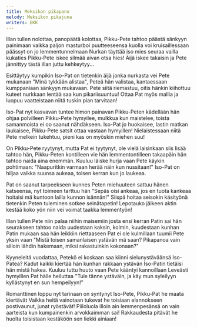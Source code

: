 ```yaml
---
title: Meksikon pikapano
melody: Meksikon pikajuna
writers: EKK
---
```


Illan tullen nolottaa,
panopäätä kolottaa,
Pikku-Pete tahtoo päästä sänkyyn painimaan
vaikka paljon masturboi
puutteeseensa kuolla voi
kruisaillessaan päässyt on jo lemmentunnelmaan
Nurkan täyttää iso mies
seuraa vailla kukaties
Pikku-Pete iskee silmää aivan otsa hies!
Äijä iskee takaisin ja Pete jännittyy
tästä illan juttu kehkeytyy...

Esittäytyy kumpikin
Iso-Pat on tietenkin
äijä jonka nurkasta vei Pete mukanaan
"Minä tykkään alistaa",
Peteä hän valistaa,
kantaessaan kumppaniaan sänkyyn mukavaan.
Pete siitä riemastuu,
oitis hänkin kiihottuu
kuteet nurkkaan lentää saa kun pikariisuuntuu!
Ottaa Pat myös mallia ja luopuu vaatteistaan
niitä tuskin pian tarvitaan!

Iso-Pat nyt kasvavan
tuntee himon painavan
Pikku-Peten kädellään hän ohjaa polvilleen
Pikku-Pete hymyilee,
mulkkua kun maistelee,
toista samanmoista ei oo saanut nähdäkseen.
Iso-Pat jo huokaisee,
lastin matkan laukaisee,
Pikku-Pete satsit ottaa vastaan hymyillen!
Nielaistessaan niitä Pete melkein tukehtuu,
pieni kas on myöskin miehen suu!

On Pikku-Pete ryytynyt,
mutta Pat ei tyytynyt,
ole vielä laisinkaan siis lisää tahtoo hän,
Pikku-Peten kontilleen
vie hän lemmentontilleen
takaapäin hän tahtoo naida aina enemmän.
Kuuluu läiske hurja vaan
Pete käykin pohtimaan:
"Naapuritkin varmaan herää näin kun nussitaan!"
Iso-Pat on hiljaa vaikka suunsa aukeaa,
toisen kerran kun jo laukeaa.

Pat on saanut tarpeekseen
kunnes Peten miehuuteen
sattuu hänen katseensa, nyt toimeen tarttuu hän
"Sepäs oisi ankeaa,
jos en tuota kankeaa
hoitaisi mä kuntoon lailla kunnon isännän!"
Siispä hoitaa seisokin
käsityönä tietenkin
Peten tuleminen sotkee seinätapetin!
Lepotauko jälkeen aktin kestää koko yön
niin vei voimat taakka lemmentyön!

Illan tullen Pete niin
palaa niihin maisemiin
josta ensi kerran Patin sai hän seurakseen
tahtoo naida uudestaan
kaksin, kolmin, kuudestaan
kunhan Patin mukaan saa hän leikkiin riettaaseen
Pat ei ole kulmillaan
tuumii Pete yksin vaan
"Mistä toisen samanlaisen ystävän mä saan?
Pikapanoa vain silloin lähdin hakemaan,
miksi rakastuinkin kokonaan?"

Kyyneleitä vuodattaa,
Petekö ei koskaan saa
kiinni sielunystäväänsä Iso-Patea?
Kadut kaikki kiertää hän
kunhan rakkaan ystävän
Iso-Patin tietäisi hän mistä hakea.
Kuuluu tuttu huuto vaan
Pete kääntyi kannoillaan
Leveästi hymyillen Pat hälle heiluttaa
"Tule tänne ystäväin, ja käy mun syleilyyn
kyllästynyt en sun hempeilyyn!"

Romanttinen loppu nyt
tarinaan on syntynyt
Iso-Pete, Pikku-Pat he maata kiertävät
Vaikka heitä vainotaan
tukevat he toisiaan
elannokseen postivaunut, junat ryöstävät!
Piiloluola illoin ain
lemmenpesänsä on vain
aarteista kun kumpainenkin arvokkaimman sai!
Rakkaudesta pitävät he huolta toisistaan
kestäköön sen liekki ainiaan!
